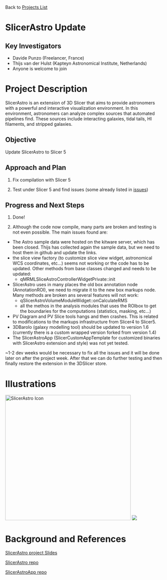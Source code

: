 Back to [Projects List](../../README.md#ProjectsList)

# SlicerAstro Update

## Key Investigators

- Davide Punzo (Freelancer, France)
- Thijs van der Hulst (Kapteyn Astronomical Institute, Netherlands)
- Anyone is welcome to join


# Project Description
SlicerAstro is an extension of 3D Slicer that aims to provide astronomers with a powerful and interactive visualization environment. In this environment, astronomers can analyze complex sources that automated pipelines find. These sources include interacting galaxies, tidal tails, HI filaments, and stripped galaxies.

## Objective

Update SlicerAstro to Slicer 5

## Approach and Plan

1) Fix compilation with Slicer 5

2) Test under Slicer 5 and find issues (some already listed in [issues](https://github.com/Punzo/SlicerAstroApp/issues/4))

## Progress and Next Steps

1) Done!

2) Although the code now compile, many parts are broken and testing is not even possible. The main issues found are:
 - The Astro sample data were hosted on the kitware server, which has been closed. Thijs has collected again the sample data, but we need to host them in github and update the links.
 - the slice view factory (to customize slice view widget, astronomical WCS coordinates, etc...) seems not working or the code has to be updated. Other methods from base classes changed and needs to be updated:
    - qMRMLSliceAstroControllerWidgetPrivate::init
 - SlicerAstro uses in many places the old box annotation node (AnnotationROI), we need to migrate it to the new box markups node. Many methods are broken ans several features will not work:
   - qSlicerAstroVolumeModuleWidget::onCalculateRMS
   - all the methos in the analysis modules that uses the ROIbox to get the boundaries for the computations (statistics, masking, etc...)
 - PV Diagram and PV Slice tools hangs and then crashes. This is related to modifications to the markups infrastructure from Slicer4 to Slicer5.
 - 3DBarolo (galaxy modelling tool) should be updated to version 1.6 (currently there is a custom wrapped version forked from version 1.4)
 - The SlicerAstroApp (SlicerCustomAppTemplate for customized binaries with SlicerAstro extension and style) was not yet tested.


~1-2 dev weeks would be necessary to fix all the issues and it will be done later on after the project week. After that we can do further testing and then finally restore the extension in the 3DSlicer store.


# Illustrations
<img alt="SlicerAstro Icon" src="SlicerAstroIcon.png" width="400"/> ![](resized.gif)

# Background and References
[SlicerAstro project Slides](https://docs.google.com/presentation/d/1nfBQul_XENvYHQvPe2c_DCJmSOk13eX0GEoBoHz8MFU/edit#slide=id.p1)

[SlicerAstro repo](https://github.com/Punzo/SlicerAstro)

[SlicerAstroApp repo](https://github.com/Punzo/SlicerAstroApp)

